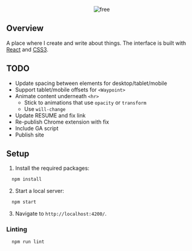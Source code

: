 <p align="center">
  <img alt="free" src="https://user-images.githubusercontent.com/16131737/38890565-a338c8e4-4236-11e8-955a-a0f3170246a6.png" />
</p>

## Overview
A place where I create and write about things. The interface is built with [React](https://reactjs.org) and [CSS3](https://developer.mozilla.org/en-US/docs/Web/CSS/CSS3).

## TODO 
+ Update spacing between elements for desktop/tablet/mobile
+ Support tablet/mobile offsets for `<Waypoint>`
+ Animate content underneath `<hr>`
  + Stick to animations that use `opacity` or `transform`
  + Use `will-change`
+ Update RESUME and fix link
+ Re-publish Chrome extension with fix
+ Include GA script
+ Publish site

## Setup
1. Install the required packages:
```javascript
  npm install
```
2. Start a local server:
```javascript
  npm start 
```
3. Navigate to `http://localhost:4200/`.

### Linting
```javascript
  npm run lint
```
